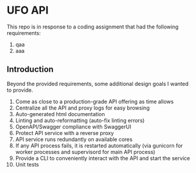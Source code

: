 # UFO API

This repo is in response to a coding assignment that had the following requirements:
1. qaa
2. aaa

## Introduction

Beyond the provided requirements, some additional design goals I wanted to provide.

1. Come as close to a production-grade API offering as time allows
2. Centralize all the API and proxy logs for easy browsing
3. Auto-generated html documentation
4. Linting and auto-reformatting (auto-fix linting errors)
5. OpenAPI/Swagger compliance with SwaggerUI
6. Protect API service with a reverse proxy
7. API service runs redundantly on available cores
8. If any API process fails, it is restarted automatically (via gunicorn for worker processes and supervisord for main API process)
9. Provide a CLI to conveniently interact with the API and start the service
10. Unit tests